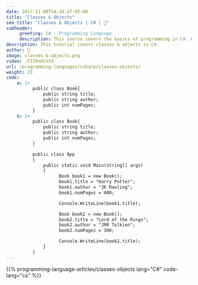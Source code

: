 ```yaml
---
date: 2017-11-08T18:34:47-05:00
title: "Classes & Objects"
seo_title: "Classes & Objects | C# | 🦒"
subheader:
     greeting: C# - Programming Language
     description: This course covers the basics of programming in C#. Work your way through the videos/articles and I'll teach you everything you need to know to start your programming journey!
description: This tutorial covers classes & objects in C#.
author: 🦒
image: classes-&-objects.png
video: -ETZ0nOCU14
url: /programming-languages/csharp/classes-objects/
weight: 25
code:
    a: |+
          public class Book{
              public string title;
              public string author;
              public int numPages;
          }
    b: |+
          public class Book{
              public string title;
              public string author;
              public int numPages;
          }

          public class App
          {
              public static void Main(string[] args)
              {
                    Book book1 = new Book();
                    book1.title = "Harry Potter";
                    book1.author = "JK Rowling";
                    book1.numPages = 400;

                    Console.WriteLine(book1.title);

                    Book book2 = new Book();
                    book2.title = "Lord of the Rings";
                    book2.author = "JRR Tolkien";
                    book2.numPages = 300;

                    Console.WriteLine(book2.title);
              }
          }
---
```


{{% programming-language-articles/classes-objects lang="C#" code-lang="cs" %}}
